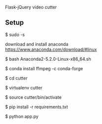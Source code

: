 
Flask-jQuery video cutter


## Setup


$ sudo -s

download and install anaconda https://www.anaconda.com/download/#linux

$ bash Anaconda2-5.2.0-Linux-x86_64.sh

$ conda install ffmpeg -c conda-forge

$ cd cutter

$ virtualenv cutter

$ source cutter/bin/activate

$ pip install -r requirements.txt

$ python app.py
